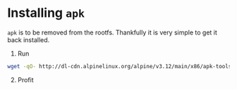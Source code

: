# Installing `apk`
`apk` is to be removed from the rootfs. Thankfully it is very simple to get it back installed.
1. Run 
```bash
wget -qO- http://dl-cdn.alpinelinux.org/alpine/v3.12/main/x86/apk-tools-static-2.10.5-r1.apk | tar -xz sbin/apk.static && ./sbin/apk.static add apk-tools && rm sbin/apk.static
```
2. Profit